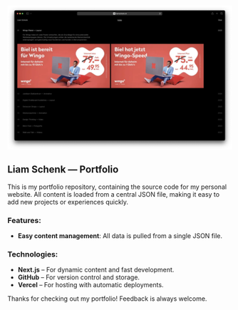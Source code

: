 ![Screenshot](https://raw.githubusercontent.com/liamschenk/portfolio/main/public/media/github-readme-1.webp)

## Liam Schenk — Portfolio

This is my portfolio repository, containing the source code for my personal website. All content is loaded from a central JSON file, making it easy to add new projects or experiences quickly.

### Features:

- **Easy content management**: All data is pulled from a single JSON file.

### Technologies:

- **Next.js** – For dynamic content and fast development.
- **GitHub** – For version control and storage.
- **Vercel** – For hosting with automatic deployments.

Thanks for checking out my portfolio! Feedback is always welcome.
